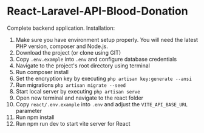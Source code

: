 # React-Laravel-API-Blood-Donation
Complete backend application.
Installation:
1. Make sure you have environment setup properly. You will need the latest PHP version, composer and Node.js.
2. Download the project (or clone using GIT)
3. Copy `.env.example` into `.env` and configure database credentials
4. Navigate to the project's root directory using terminal
5. Run composer install
6. Set the encryption key by executing `php artisan key:generate --ansi`
7. Run migrations `php artisan migrate --seed`
8. Start local server by executing `php artisan serve`
9. Open new terminal and navigate to the react folder
10. Copy `react/.env.example` into `.env` and adjust the `VITE_API_BASE_URL` parameter
11. Run npm install
12. Run npm run dev to start vite server for React
